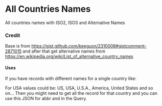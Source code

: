 # All Countries Names
All countries names with ISO2, ISO3 and Alternative Names

### Credit
Base is from https://gist.github.com/keeguon/2310008#gistcomment-2871015 and after that get alternative names from https://en.wikipedia.org/wiki/List_of_alternative_country_names 

#### Uses
If you have records with different names for a single country like: 

For USA values could be: US, USA, U.S.A., America, United States and so on...  Then you might need to get all the record for that country and you can use this JSON for abbr and in the Query. 
